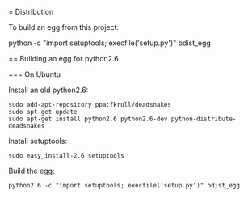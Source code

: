 

= Distribution

To build an egg from this project:

python -c "import setuptools; execfile('setup.py')" bdist_egg

== Building an egg for python2.6

=== On Ubuntu

Install an old python2.6:

    sudo add-apt-repository ppa:fkrull/deadsnakes
    sudo apt-get update
    sudo apt-get install python2.6 python2.6-dev python-distribute-deadsnakes

Install setuptools:

	sudo easy_install-2.6 setuptools

Build the egg:

    python2.6 -c "import setuptools; execfile('setup.py')" bdist_egg


